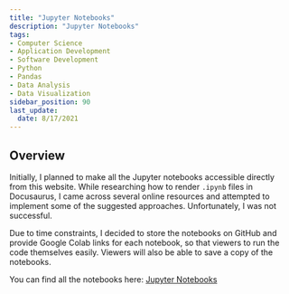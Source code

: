```yaml
---
title: "Jupyter Notebooks"
description: "Jupyter Notebooks"
tags:
- Computer Science
- Application Development
- Software Development
- Python
- Pandas
- Data Analysis
- Data Visualization
sidebar_position: 90
last_update:
  date: 8/17/2021
---
```



## Overview 

Initially, I planned to make all the Jupyter notebooks accessible directly from this website. While researching how to render `.ipynb` files in Docusaurus, I came across several online resources and attempted to implement some of the suggested approaches. Unfortunately, I was not successful.  

Due to time constraints, I decided to store the notebooks on GitHub and provide Google Colab links for each notebook, so that viewers to run the code themselves easily. Viewers will also be able to save a copy of the notebooks.

You can find all the notebooks here: [Jupyter Notebooks](https://github.com/joseeden/joeden/tree/master/docs/021-Software-Engineering/021-Jupyter-Notebooks)  
